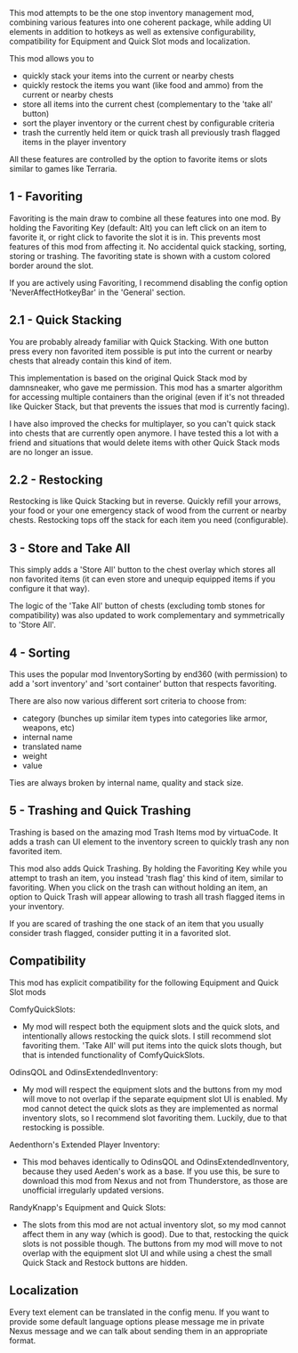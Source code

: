 This mod attempts to be the one stop inventory management mod, combining various features into one coherent package, while adding UI elements in addition to hotkeys as well as extensive configurability, compatibility for Equipment and Quick Slot mods and localization.

This mod allows you to
- quickly stack your items into the current or nearby chests
- quickly restock the items you want (like food and ammo) from the current or nearby chests
- store all items into the current chest (complementary to the 'take all' button)
- sort the player inventory or the current chest by configurable criteria
- trash the currently held item or quick trash all previously trash flagged items in the player inventory

All these features are controlled by the option to favorite items or slots similar to games like Terraria.


## 1 - Favoriting

Favoriting is the main draw to combine all these features into one mod. By holding the Favoriting Key (default: Alt) you can left click on an item to favorite it, or right click to favorite the slot it is in. This prevents most features of this mod from affecting it. No accidental quick stacking, sorting, storing or trashing. The favoriting state is shown with a custom colored border around the slot.

If you are actively using Favoriting, I recommend disabling the config option 'NeverAffectHotkeyBar' in the 'General' section.


## 2.1 - Quick Stacking

You are probably already familiar with Quick Stacking. With one button press every non favorited item possible is put into the current or nearby chests that already contain this kind of item.

This implementation is based on the original Quick Stack mod by damnsneaker, who gave me permission. This mod has a smarter algorithm for accessing multiple containers than the original (even if it's not threaded like Quicker Stack, but that prevents the issues that mod is currently facing).

I have also improved the checks for multiplayer, so you can't quick stack into chests that are currently open anymore. I have tested this a lot with a friend and situations that would delete items with other Quick Stack mods are no longer an issue.


## 2.2 - Restocking

Restocking is like Quick Stacking but in reverse. Quickly refill your arrows, your food or your one emergency stack of wood from the current or nearby chests. Restocking tops off the stack for each item you need (configurable).


## 3 - Store and Take All

This simply adds a 'Store All' button to the chest overlay which stores all non favorited items (it can even store and unequip equipped items if you configure it that way).

The logic of the 'Take All' button of chests (excluding tomb stones for compatibility) was also updated to work complementary and symmetrically to 'Store All'.


## 4 - Sorting

This uses the popular mod InventorySorting by end360 (with permission) to add a 'sort inventory' and 'sort container' button that respects favoriting.

There are also now various different sort criteria to choose from:
- category (bunches up similar item types into categories like armor, weapons, etc)
- internal name
- translated name
- weight
- value

Ties are always broken by internal name, quality and stack size.


## 5 - Trashing and Quick Trashing

Trashing is based on the amazing mod Trash Items mod by virtuaCode. It adds a trash can UI element to the inventory screen to quickly trash any non favorited item.

This mod also adds Quick Trashing. By holding the Favoriting Key while you attempt to trash an item, you instead 'trash flag' this kind of item, similar to favoriting. When you click on the trash can without holding an item, an option to Quick Trash will appear allowing to trash all trash flagged items in your inventory.

If you are scared of trashing the one stack of an item that you usually consider trash flagged, consider putting it in a favorited slot.


## Compatibility

This mod has explicit compatibility for the following Equipment and Quick Slot mods

ComfyQuickSlots:
- My mod will respect both the equipment slots and the quick slots, and intentionally allows restocking the quick slots. I still recommend slot favoriting them. 'Take All' will put items into the quick slots though, but that is intended functionality of ComfyQuickSlots.

OdinsQOL and OdinsExtendedInventory:
- My mod will respect the equipment slots and the buttons from my mod will move to not overlap if the separate equipment slot UI is enabled. My mod cannot detect the quick slots as they are implemented as normal inventory slots, so I recommend slot favoriting them. Luckily, due to that restocking is possible.

Aedenthorn's Extended Player Inventory:
- This mod behaves identically to OdinsQOL and OdinsExtendedInventory, because they used Aeden's work as a base. If you use this, be sure to download this mod from Nexus and not from Thunderstore, as those are unofficial irregularly updated versions.

RandyKnapp's Equipment and Quick Slots:
- The slots from this mod are not actual inventory slot, so my mod cannot affect them in any way (which is good). Due to that, restocking the quick slots is not possible though. The buttons from my mod will move to not overlap with the equipment slot UI and while using a chest the small Quick Stack and Restock buttons are hidden.
 

## Localization

Every text element can be translated in the config menu. If you want to provide some default language options please message me in private Nexus message and we can talk about sending them in an appropriate format.